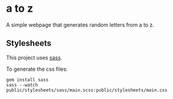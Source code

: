 # a to z

A simple webpage that generates random letters from a to z.

## Stylesheets

This project uses [sass](http://sass-lang.com/).

To generate the css files:

    gem install sass
    sass --watch public/stylesheets/sass/main.scss:public/stylesheets/main.css

    
